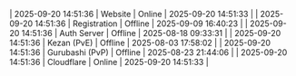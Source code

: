 | 2025-09-20 14:51:36 | Website | Online | 2025-09-20 14:51:33 |
| 2025-09-20 14:51:36 | Registration | Offline | 2025-09-09 16:40:23 |
| 2025-09-20 14:51:36 | Auth Server | Offline | 2025-08-18 09:33:31 |
| 2025-09-20 14:51:36 | Kezan (PvE) | Offline | 2025-08-03 17:58:02 |
| 2025-09-20 14:51:36 | Gurubashi (PvP) | Offline | 2025-08-23 21:44:06 |
| 2025-09-20 14:51:36 | Cloudflare | Online | 2025-09-20 14:51:33 |
